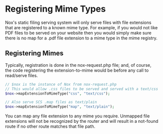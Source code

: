 # Registering Mime Types
Nox's static filing serving system will only serve files with file extensions that are registered to a known mime type. For example, if you would not like PDF files to be served on your website then you would simply make sure there is no map for a .pdf file extension to a mime type in the mime registry.

## Registering Mimes
Typically, registration is done in the nox-request.php file; and, of course, the code registering the extension-to-mime would be before any call to read/serve files.

```php
// $nox is the instance of Nox from nox-request.php
// This would allow .css files to be served and served with a text/css content-type response
$nox->mapExtensionToMimeType("css", "text/css");

// Also serve SCS .map files as text/plain
$nox->mapExtensionToMimeType("map", "text/plain");
```

You can map any file extension to any mime you require. Unmapped file extensions will not be recognized by the router and will result in a not-found route if no other route matches that file path.